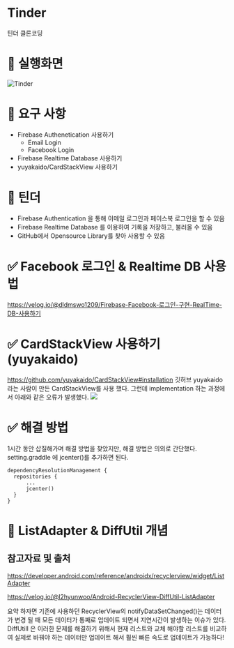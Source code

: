 # Tinder
틴더 클론코딩

# 📌 실행화면

![Tinder](https://user-images.githubusercontent.com/101651909/180449243-1078dd79-0690-449b-9045-e9e478abea31.gif)

# 📌 요구 사항
- Firebase Authenetication 사용하기
    - Email Login
    - Facebook Login
- Firebase Realtime Database 사용하기
- yuyakaido/CardStackView 사용하기

# 📌 틴더
- Firebase Authentication 을 통해 이메일 로그인과 페이스북 로그인을 할 수 있음
- Firebase Realtime Database 를 이용하여 기록을 저장하고, 불러올 수 있음
- GitHub에서 Opensource Library를 찾아 사용할 수 있음


# ✅ Facebook 로그인 & Realtime DB 사용법
https://velog.io/@dldmswo1209/Firebase-Facebook-로그인-구현-RealTime-DB-사용하기

# ✅ CardStackView 사용하기(yuyakaido)
https://github.com/yuyakaido/CardStackView#installation
깃허브 yuyakaido 라는 사람이 만든 CardStackView를 사용 했다.
그런데 implementation 하는 과정에서 아래와 같은 오류가 발생했다.
![](https://velog.velcdn.com/images/dldmswo1209/post/4f1fc72d-27ef-4ef9-ade8-a2a550169291/image.png)
# ✅ 해결 방법
1시간 동안 삽질해가며 해결 방법을 찾았지만, 해결 방법은 의외로 간단했다.
setting.graddle 에 jcenter()를 추가하면 된다.

	dependencyResolutionManagement {
      repositories {
          ...
          jcenter()
      }
    }
 
 # 📌 ListAdapter & DiffUtil 개념
## 참고자료 및 출처
   https://developer.android.com/reference/androidx/recyclerview/widget/ListAdapter

https://velog.io/@l2hyunwoo/Android-RecyclerView-DiffUtil-ListAdapter

요약 하자면 기존에 사용하던 RecyclerView의 notifyDataSetChanged()는 데이터가 변경 될 때 모든 데이터가 통째로 업데이트 되면서 지연시간이 발생하는 이슈가 있다. 
DiffUtill 은 이러한 문제를 해결하기 위해서 현재 리스트와 교체 해야할 리스트를 비교하여 실제로 바꿔야 하는 데이터만 업데이트 해서 훨씬 빠른 속도로 업데이트가 가능하다!
